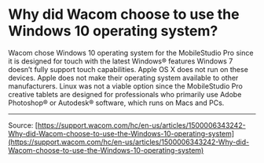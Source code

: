 # Why did Wacom choose to use the Windows 10 operating system?

Wacom chose Windows 10 operating system for the MobileStudio Pro since it is designed for touch with the latest Windows® features Windows 7 doesn’t fully support touch capabilities. Apple OS X does not run on these devices. Apple does not make their operating system available to other manufacturers. Linux was not a viable option since the MobileStudio Pro creative tablets are designed for professionals who primarily use Adobe Photoshop® or Autodesk® software, which runs on Macs and PCs.

---
Source: [https://support.wacom.com/hc/en-us/articles/1500006343242-Why-did-Wacom-choose-to-use-the-Windows-10-operating-system](https://support.wacom.com/hc/en-us/articles/1500006343242-Why-did-Wacom-choose-to-use-the-Windows-10-operating-system)
